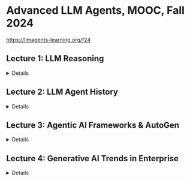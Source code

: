# Advanced LLM Agents, MOOC, Fall 2024

https://llmagents-learning.org/f24

## Lecture 1: LLM Reasoning

<details>

### **Executive Summary**

This document explores the reasoning capabilities of Large Language Models (LLMs), moving beyond their basic functionality as text predictors. The core argument is that the ability to generate intermediate reasoning steps, mimicking human thought processes, is crucial for achieving effective problem-solving in LLMs. The document outlines various techniques to elicit this reasoning, such as Chain-of-Thought prompting and Self-Consistency, while also acknowledging limitations like sensitivity to irrelevant information and issues with self-correction.

---

### **Key Themes and Ideas**

#### **The Need for Reasoning in AI**
- The author questions whether current machine learning (ML), which often requires vast amounts of data, truly reflects artificial intelligence. They propose that a key missing element is reasoning, stating: *"Humans can learn from just a few examples because humans can reason."*
- A simple “last letter concatenation” task is used to highlight the deficiency of standard ML approaches and how LLMs can overcome this.
- The document points out a core concept: *"AI should be able to learn from just a few examples, like what humans usually do."*

#### **LLMs as Language Mimics and the Power of Intermediate Steps**
- LLMs are described as *"transformer"* models trained to predict the next word based on vast amounts of text, comparing their training to *"training parrots to mimic human languages."* This highlights their capacity for language manipulation.
- The paper emphasizes that LLMs can generate reasoning if prompted or trained correctly. The key concept is to *"derive the final answer through intermediate steps."*
- This point is illustrated with the *"last-letter-concatenation"* task by prompting the model to show its working, and with more complex math-based questions.

#### **Techniques for Eliciting Reasoning**
- **Chain-of-Thought (CoT) Prompting:**
  - *"Regardless of training, fine-tuning, or prompting, when provided with examples that include intermediate steps, LLMs will respond with intermediate steps."*
  - Demonstrates that prompting with step-by-step reasoning significantly improves accuracy.

- **Least-to-Most Prompting:**
  - Breaks down complex problems into smaller, more manageable sub-problems, allowing for easier generalization.
  - Example: *"Let's break down this problem: 1. How many apples does Anna have? 2. How many apples do Elsa and Anna have together?”*

- **Analogical Reasoning:**
  - LLMs can be prompted to recall related problems before attempting the current task.
  - *"A mathematician is a person who can find analogies between theorems; a better mathematician is one who can see analogies between proofs and the best mathematician can notice analogies between theories."* — Stefan Banach

- **Chain-of-Thought Decoding (Without Explicit Prompting):**
  - A less greedy decoding strategy allows LLMs to reveal step-by-step reasoning even without direct prompts.

- **Self-Consistency:**
  - Improves step-by-step reasoning by sampling multiple responses and selecting the most frequent answer.
  - *"More consistent, more likely to be correct."*

- **Universal Self-Consistency (USC):**
  - LLMs self-select the most consistent response, but *"the most consistent response"* is not always the most frequent.

#### **Theoretical Basis**
- *"There is nothing more practical than a good theory.”* — Kurt Lewin
- Argues that constant-depth transformers can solve inherently serial problems by generating sufficiently long intermediate steps.

---

### **Limitations of LLM Reasoning**

#### **Distraction by Irrelevant Context**
- LLMs can be easily distracted by irrelevant information in prompts, similar to humans.
- A significant performance drop is observed when irrelevant information is added to problems from the GSM8k dataset.

#### **Lack of Self-Correction**
- While LLMs can be prompted to review their responses, self-correction sometimes worsens the answer.
- Indicates that self-correction is not robust without access to an "oracle" answer.

#### **Importance of Premise Order**
- The order of information presented in a problem affects LLM reasoning capabilities.
- Random ordering results in a performance drop, showing that *"Premise Order Matters in Reasoning."*

---

### **Future Directions and Open Questions**
- The author calls for a model that can autonomously learn reasoning techniques and overcome identified limitations.
- Emphasizes the need to better understand these challenges before attempting to fix them.
- *"If I were given one hour to save the planet, I would spend 59 minutes defining the problem and one minute resolving it."* — Albert Einstein

---

### **Key Quotes**
- *"Humans can learn from just a few examples because humans can reason."*
- *"Make things as simple as possible but no simpler."* — Albert Einstein
- *"Derive the final answer through a series of small steps."*
- *"Regardless of training, fine-tuning, or prompting, when provided with examples that include intermediate steps, LLMs will respond with intermediate steps."*
- *"The truth always turns out to be simpler than you thought.”* — Richard P. Feynman
- *"The best way to predict the future is to invent it."* — Alan Kay

---

### **Conclusion**

This document highlights the critical role of reasoning in the development of advanced AI. It demonstrates that LLMs can be coaxed into reasoning using various techniques but acknowledges current limitations in areas such as self-correction and handling irrelevant information. Future LLM research must address these limitations to unlock their full potential for solving complex problems.


Ref:
- https://www.youtube.com/live/QL-FS_Zcmyo
- https://llmagents-learning.org/slides/llm-reasoning.pdf

</details>

## Lecture 2: LLM Agent History

<details>

### ChatGPT Brief:

<details>

#### **Overview of LLM Agents**
The document provides a historical and technical overview of **Large Language Model (LLM) agents**, their evolution, and their role in reasoning and acting within environments.

#### **Key Concepts**
1. **Definition of Agents** – Intelligent systems that interact with an environment, including physical (robots, autonomous cars) and digital environments (chatbots, DQN for games, etc.).
2. **LLM Agents** – These agents use **LLMs to process text-based observations and take actions**. They evolve through:
   - **Text Agents** (e.g., ELIZA)
   - **LLM-based Agents** (e.g., SayCan, Language Planner)
   - **Reasoning Agents** (e.g., ReAct, AutoGPT)

#### **Historical Evolution**
1. **Early AI Agents**
   - **ELIZA (1966)** – Simple rule-based text agent.
   - **LSTM-DQN (2015)** – Used reinforcement learning for text-based environments.
2. **LLMs and Reasoning**
   - **Few-shot learning** (NeurIPS 2020) showed LLMs could generalize with minimal examples.
   - **Chain-of-Thought (CoT)** and **Tree-of-Thought (ToT)** approaches improved stepwise reasoning.
3. **Modern LLM Agents**
   - **ReAct (Reasoning + Acting)** – Introduces structured reasoning combined with external actions (e.g., using tools, APIs).
   - **Retrieval-Augmented Generation (RAG)** – Enhances factual accuracy by retrieving external knowledge.

#### **Capabilities and Use Cases**
1. **Question Answering (QA)**
   - Requires different methods for **knowledge-based** (RAG), **computational** (PoT), and **reasoning-intensive** (CoT) queries.
2. **Tool Use**
   - LLMs interact with tools (calculators, APIs, search engines) to extend functionality.
3. **Long-Term Memory**
   - Concepts like **Reflexion**, **Voyager**, and **Generative Agents** enable LLMs to remember and refine knowledge over multiple interactions.

#### **Future Challenges & Research Areas**
1. **Enhancing Memory & Learning** – Moving beyond short-term context windows to **persistent knowledge retention**.
2. **Scaling Multi-Agent Systems** – Exploring **collaborative AI agents** that can interact efficiently.
3. **Improving Robustness & Accuracy** – Avoiding hallucinations and ensuring reliable decision-making.

#### **Conclusion**
The document highlights the **progression from rule-based AI to modern LLM agents**, emphasizing the synergy between reasoning and acting (ReAct), the importance of **retrieval-enhanced learning**, and the need for **long-term memory** in AI systems. Future advancements will focus on improving **generalization, robustness, and adaptability**.

</details>

### Google Notebook Brief:

<details>

## **1. Introduction**  
This document provides a structured overview of the evolution and current state of **Large Language Model (LLM) agents**, drawing insights from *L2_llm_agent_history.pdf* by **Shunyu Yao**. It covers key concepts, historical evolution, reasoning mechanisms, and future research challenges. The presentation underscores the importance of **abstraction, generality, and learning from past methodologies**, while also addressing practical applications and existing limitations.  

## **2. Defining "Agent" and "LLM Agent"**  
An **agent** is an "intelligent" system that interacts with an **environment**, which can be:  
- **Physical**: Robots, autonomous cars  
- **Digital**: Atari game AI, Siri, AlphaGo  
- **Human-Interfacing**: Chatbots  

The definition of an agent is dynamic, evolving based on interpretations of **"intelligence"** and **"environment."**  

### **Classification of LLM Agents**  
LLM agents are categorized into three levels:  
1. **Text Agent**  
   - Uses **text as both action and observation**  
   - Examples: **ELIZA** (rule-based chatbot), **LSTM-DQN** (deep RL for text-based games)  
   - **Limitations**: Domain-specific, lacks generalization  

2. **LLM Agent**  
   - Uses LLMs to **process inputs and generate actions**  
   - Examples: **SayCan**, **Language Planner**  

3. **Reasoning Agent**  
   - Uses **LLMs to reason before acting**  
   - Examples: **ReAct**, **AutoGPT**  
   - The **main focus** of the discussion  

## **3. Historical Context**  
The document traces the progression of **AI agents** through three distinct eras:  

1. **Symbolic AI Agents**  
   - Example: **ELIZA (1966)** – A **rule-based text agent**  
   - **Challenges**: "Domain-specific," "manual design required," **limited adaptability**  

2. **Deep Reinforcement Learning (RL) Agents**  
   - Example: **LSTM-DQN (2015)** – Used deep RL for language-based tasks  
   - **Challenges**: Requires **scalar reward signals**, extensive training  

3. **LLM Agents**  
   - Emerged due to the **few-shot learning** capability of LLMs  
   - **Trained via next-token prediction on large text corpora**  
   - **Inference through few-shot prompting for diverse tasks**  
   - Introduces **generality** over domain-specific constraints  

The shift from **symbolic/numerical representations to open-ended natural language** allowed LLMs to operate **more flexibly**.  

## **4. The Role of Reasoning and Acting**  
Traditional AI agents either:  
1. **Lacked external knowledge/tools**, leading to incorrect responses.  
2. **Lacked reasoning**, making their actions unreliable.  

### **The ReAct Paradigm**  
To address these issues, the **ReAct** (Reasoning + Acting) approach was introduced, emphasizing:  
- **"Synergy of reasoning and acting"**  
- **Systematic exploration**  
- **Integration of external feedback**  

The structured reasoning-action loop allows the agent to:  
1. **Analyze observations**  
2. **Formulate reasoning-based thoughts**  
3. **Execute informed actions**  
4. **Adjust reasoning based on outcomes**  

> *"Acting supports reasoning, reasoning guides acting."*  

## **5. Long-Term Memory and Learning**  
### **Challenges of Short-Term Memory**  
- **"Append-only" nature**  
- **Limited context and attention span**  
- **Cannot persist across different tasks**  

### **Long-Term Memory Solutions**  
To overcome these limitations, **long-term memory architectures** enable LLM agents to:  
- **Read and write information persistently**  
- **Store experiences, knowledge, and skills**  
- **Continuously improve based on prior learning**  

#### **Memory-Based Approaches**  
- **Reflexion** – "Verbal reinforcement learning" via textual feedback.  
- **Voyager** – Procedural memory for **task execution.**  
- **Generative Agents** – Episodic memory of **past experiences.**  

Long-term memory integration is **crucial** for making LLMs **adaptive and self-improving**.  

## **6. Moving Beyond QA and Games**  
The document explores **LLM applications** beyond traditional QA and gaming into **digital automation**.  

### **Challenges in Digital Automation**  
- Despite **"tremendous practical values,"** progress has been **slow**.  
- **Difficulties** include:  
  - **Reasoning over real-world language**  
  - **Decision-making over open-ended, long-term actions**  

### **New Benchmarks & Environments**  
1. **MiniWoB** – Small-scale, impractical agent benchmarks.  
2. **WebShop** – A large-scale, **Amazon product-based** interaction environment.  
3. **WebArena & SWE-Bench** – Real-world **software engineering automation** challenges.  
4. **ChemCrow** – LLMs for **scientific discovery** (e.g., **new chemical compounds**).  

Future AI systems must shift toward **scalable, realistic, and complex problem-solving environments**.  

## **7. Key Lessons and Future Directions**  
### **Lessons for AI Research**  
- **Simplicity & Generality** – AI models should be simple but widely applicable.  
- **Thinking in Abstraction** – Avoid **task-specific fixes**; focus on **broad principles**.  
- **Understanding Tasks** – Learn from **task structures**, not **narrow implementations**.  
- **Historical Awareness** – AI research should **build on past methodologies**.  

### **Future Research Directions**  
1. **Training Improvements**  
   - **Fine-tuning agents for planning, self-evaluation, calibration**  
   - **FireAct** project enhances LLM-agent synergy  

2. **Interface Design**  
   - **Human-Computer Interfaces (HCI)**  
   - **Agent-Computer Interfaces (ACI)** for **better adaptability**  
   - **SWE-agent** demonstrates the role of well-designed interfaces  

3. **Robustness & Safety**  
   - **Reliability in automated decision-making**  
   - **Human-in-the-loop AI** (to prevent catastrophic failures)  
   - **Tau-bench** assesses real-world human-agent collaboration  
   - *Case Study:* **Air Canada chatbot failure** highlights **AI liability risks**  

4. **Benchmarking Real-World AI**  
   - Moving beyond **simplistic game-based** tests  
   - Emphasizing **practical AI integration in workflows**  

## **8. Conclusion**  
The **rapid evolution of LLM agents** has shifted AI capabilities from **basic text processing to complex reasoning and acting.** The introduction of **ReAct**, long-term memory, and more sophisticated benchmarks **paves the way for the next generation of AI.**  

### **Key Takeaways**  
✔ **LLM agents have evolved from rule-based AI to dynamic reasoning systems.**  
✔ **ReAct combines reasoning and action for better problem-solving.**  
✔ **Memory-enhanced AI improves adaptability and long-term learning.**  
✔ **Future research must focus on robustness, scalability, and real-world automation.**  

As AI moves beyond artificial environments, the **next frontier lies in deploying LLM agents for real-world tasks and human-AI collaboration.**  

### **Feedback and Further Reading**  
For further insights and discussion, the presentation provides a feedback link.    
</details>

Ref:
- https://www.youtube.com/watch?v=RM6ZArd2nVc
- https://llmagents-learning.org/slides/llm_agent_history.pdf

</details>

## Lecture 3: Agentic AI Frameworks & AutoGen

<details>

**Briefing Document: LlamaIndex & AutoGen - Building Knowledge Assistants with Agentic AI**

**Date:** October 26, 2023

---

### **Overview**
This document provides an overview of **LlamaIndex** and **AutoGen**, two frameworks designed to empower developers in building **production-ready Large Language Model (LLM) applications**, particularly **knowledge assistants** capable of handling complex tasks.

- **LlamaIndex** focuses on **context-augmented LLM applications** over enterprise data.
- **AutoGen** provides a framework for **agentic AI**, enabling the creation of **multi-agent systems** that can collaboratively solve complex problems.

This document highlights the **limitations of naive Retrieval-Augmented Generation (RAG)**, the advancements in **multimodal RAG**, and the **potential of agentic workflows** in building more robust and capable AI assistants.

---

## **Key Themes & Ideas**

### **1. The Evolution of Knowledge Assistants**

#### **From Basic RAG to Advanced Capabilities**
- **Challenges with Basic RAG:**
  - **⚠ Poor query understanding/planning**
  - **⚠ No function calling or tool use**
  - **⚠ Stateless, no memory**
- **Advanced Knowledge Assistants** offer:
  - **High-quality multimodal RAG**
  - **Complex output generation**
  - **Agentic reasoning over complex input**
  - **Scalability for production use**

#### **Multimodal RAG**
- **Challenges in processing complex documents** (embedded tables, charts, images, irregular layouts).
- **LlamaParse**: A solution for **parsing documents into structured formats**.
- **Multimodal RAG Pipeline:**
  - Parsing documents into **text and image chunks**
  - Linking them via **metadata**
  - Feeding both text & image data into a **multimodal LLM** for synthesis

#### **Agentic Reasoning**
- **Moving beyond Q&A systems to advanced AI capabilities:**
  - **Summarization & comparison tasks**
  - **Multi-part question handling**
  - **Research-oriented workflows**
- **Key techniques include:**
  - **Tool use**
  - **Query planning**
  - **Memory retention**
  - **Reflection**

---

### **2. LlamaIndex: Building Production LLM Apps Over Enterprise Data**

#### **Core Functionality**
- **LlamaIndex**: An **open-source toolkit** for building **production LLM applications** over enterprise data.
- Supports **data ingestion, indexing, retrieval, and evaluation**.
- Accessible via [LlamaIndex Docs](https://docs.llamaindex.ai/) & [GitHub Repo](https://github.com/run-llama/llama_index).

#### **LlamaCloud**
- **A centralized knowledge interface** for **production LLM applications**.
- Provides **enterprise-ready security** and **out-of-the-box advanced RAG capabilities**.

#### **LlamaParse**
- An **advanced document parser** that **reduces LLM hallucinations**.
- Accurately **parses tables, extracts spatial layouts, and images** from complex documents.
- **Dean Barr (Carlyle Group)**: *"LlamaParse from LlamaIndex is currently the best technology I have seen for parsing complex document structures for Enterprise RAG pipelines."*

#### **Report Generation & Action-Taking**
- Supports **interleaving text and image responses** with structured outputs.
- Enables agents to:
  - **Produce knowledge work**
  - **Take actions**, increasing ROI through **time savings & improved capabilities**

---

### **3. AutoGen: A Framework for Agentic AI**

#### **Agentic AI Definition**
- **AutoGen** enables AI systems that are both **Generative** (creating content) and **Agentic** (executing tasks).
- Cited from Zaharia et al. (2024): *"The Shift from Models to Compound AI Systems."*

#### **Benefits of Agentic AI**
- **Natural interaction** with human users.
- **Minimal human intervention** in executing tasks.
- **Intuitive programming paradigm**.

#### **Agentic Programming & Multi-Agent Orchestration**
- **Handles complex tasks through:**
  - **Iteration & divide-and-conquer strategies**
  - **Validation & reasoning**
- **Multi-agent orchestration includes:**
  - **Static/Dynamic configurations**
  - **NL/PL-based interactions**
  - **Cooperation vs. competition setups**
  - **Centralized vs. decentralized control**

#### **Enterprise Adoption**
- **AutoGen is widely used** in industries like **Finance, Biotech, Consulting, and Retail**.
- **Industry Quote:** *"AutoGen is the gold standard for applied enterprise agentic orchestration."*

---

### **4. Agentic Workflows & Orchestration**

#### **LlamaIndex Workflows**
- **Event-driven, composable, flexible, and debuggable**.
- Code-first approach makes it **readable and scalable**.

#### **Constrained vs. Unconstrained Flows**
- **Constrained Flows**: More reliable but less expressive.
- **Unconstrained Flows**: More expressive but less predictable.

#### **Running Agents in Production**
- **Key requirements for successful deployment:**
  - **Encapsulation & re-use**
  - **Standardized communication interfaces**
  - **Scalability & human-in-the-loop systems**
  - **Debugging & observability tools**

---

### **5. Challenges & Risks**

#### **Data Quality is Critical**
- *"Garbage in = garbage out"* – Poor data quality leads to poor AI performance.

#### **LLM Hallucinations**
- **Advanced document parsing** is needed to reduce AI-generated misinformation.

#### **Reliability & Trust**
- *"LLMs need to achieve a greater degree of reliability."*
- **Human-in-the-loop oversight** is necessary for safety and trust.

---

### **6. Technical Implementation**
- **Defining Pipelines & Query Workflows**
- Example setup for **flow-based AI workflows**
- **Deploying LlamaIndex & AutoGen-based architectures**

---

### **Conclusion**
LlamaIndex and AutoGen provide **complementary solutions** for building **advanced AI assistants**:
- **LlamaIndex** focuses on **data retrieval, indexing, and structured output generation**.
- **AutoGen** enables **multi-agent orchestration for complex task execution**.

Both frameworks represent **major advancements** in **enterprise AI applications**, but challenges remain in **data quality, AI reliability, and safety**. Future AI systems will need a balance of **scalability, security, and human oversight** to fully realize their potential.

---

**NotebookLM Disclaimer:** NotebookLM responses may contain inaccuracies; please verify information before implementation.


Ref:
- https://www.youtube.com/live/OOdtmCMSOo4
- https://llmagents-learning.org/slides/autogen.pdf
- https://llmagents-learning.org/slides/MKA.pdf

</details>

## Lecture 4: Generative AI Trends in Enterprise

<details>

   Here’s the **final combined briefing document** that balances a **quick high-level summary** with **detailed technical and business insights**.

---

# **Briefing Document: Generative AI Trends & LLM Agents**  
**Source:** "L4_Gen AI Trends.pdf" (Presentation by Burak Gokturk, VP, Google Cloud)  
**Date:** (Inferred from content: August 2024 and references to Gemini model releases)  

## **Executive Summary**
This document summarizes the **latest trends in Generative AI (Gen AI)**, particularly **Large Language Model (LLM) Agents**, their **enterprise adoption**, and **technical advancements**. It highlights **multimodal AI**, **long-context processing**, and **enterprise applications** while addressing challenges like **hallucination, factual accuracy, and model efficiency**.  

Key enablers for **enterprise success** include:
- **Diverse AI models**
- **Robust deployment platforms**
- **Customization & fine-tuning**
- **Flexibility to avoid vendor lock-in**

Emerging technologies like **Retrieval-Augmented Generation (RAG)** and **Function Calling** are crucial in grounding AI in real-world applications.  

---

## **1. Rapid Advancements in AI**
- **AI is evolving faster than ever**, with models leveraging **more data, larger computation, and enhanced architectures**.
- **Increased scale (compute, data, model size) delivers better results**, significantly improving **image classification, speech recognition, and text generation**.

> **"In recent years, ML has completely changed our expectations of what is possible with computers."**  

- **Proliferation of AI accessibility**: More developers can build AI-powered applications than ever before.

---

## **2. The Rise of Multimodal AI Models**
- **Gemini models** lead the shift towards **multimodal AI**, capable of processing and reasoning across **text, images, video, and audio**.
- **Gemini 1.5's long-context capability (up to 10M tokens)** is a significant breakthrough, reducing hallucinations and improving reasoning over extended input.
- **Multimodal models unlock enterprise applications**, such as:
  - Enhanced **search engines**
  - AI-powered **assistants**
  - More **context-aware chatbots**

> **"Gemini - Multimodal from the start."**  

---

## **3. Addressing Hallucination & Model Limitations**
### **Challenges with LLMs:**
- **Hallucination**: AI generates plausible but **factually incorrect responses**.
- **Frozen-in-time data**: AI lacks real-time updates, leading to outdated answers.
- **Lack of citations**: AI struggles to attribute sources for its claims.
  
### **Solutions:**
✔ **Retrieval-Augmented Generation (RAG):**  
  - Retrieves external knowledge before generating responses.  
  - Reduces hallucination by integrating **real-time, factual data**.  
  - **Enterprise application:** Improves **customer support AI**, **knowledge-based chatbots**, and **business intelligence tools**.

✔ **Parameter-Efficient Fine-Tuning (PEFT)**:  
  - Methods like **LoRA (Low-Rank Adaptation)** reduce **training costs and latency**.  
  - Allows enterprises to **customize LLMs efficiently** without retraining full models.

✔ **Fine-Tuning & Distillation:**  
  - **Fine-tuning:** Adapts a model using domain-specific data.
  - **Distillation:** Compresses large models into **lighter, more efficient versions**.

✔ **Long-context models (Gemini 1.5)**:
  - Processes **millions of tokens**, improving in-context learning and response reliability.
  - **"Needle-in-a-haystack test"** shows **99.7% recall**, even for long text inputs.

> **"Customers do not need Unicorn/Gemini-XL/GPT-4 for every task."**  

---

## **4. Enterprise AI Adoption & Key Success Factors**
### **Enterprise Trends in AI Deployment**
- Companies need **flexible AI platforms** to balance **performance, cost, and use-case relevance**.
- The **cost of AI API calls is approaching zero**, increasing AI adoption across industries.

### **Key Success Factors:**
✅ **Access to a broad range of models** → Businesses need models that match their **use cases and budgets**.  
✅ **Model management & deployment platforms** → Ensures **scalability and monitoring**.  
✅ **Customization with enterprise data** → Enhances accuracy for **industry-specific applications**.  
✅ **Flexibility in model selection** → Avoids **vendor lock-in** and ensures **long-term sustainability**.

> **"Foundation models are powerful tools, but they are only as valuable as your ability to use them in the context of your business."**  

### **Google Cloud’s Vertex AI Model Garden**
- **130+ foundation models** supporting:
  - **Embeddings API** (text/image processing)
  - **Chirp (speech-to-text)**
  - **PaLM (text/chat generation)**
  - **Codey (code generation)**
  - **Imagen 2.0 (text-to-image)**
  - **Gemini family (multimodal reasoning, long-context AI)**
  - **Gemma 2B & 7B (lightweight, state-of-the-art open models)**

---

## **5. Function Calling & Real-World AI Integration**
- **Function Calling** allows AI to interact with **external databases, APIs, and business tools**.
- **How it works**:
  1. AI receives a **prompt**.
  2. The model **calls an external function** to fetch data.
  3. AI **processes and integrates** the response into its answer.

### **Enterprise Use Cases of Function Calling**
✔ **Structured outputs** → AI-powered document and report generation.  
✔ **Real-time data retrieval** → AI-assisted analytics dashboards.  
✔ **Enterprise search & knowledge assistants** → AI-powered internal search for businesses.  
✔ **Autonomous workflows** → AI automating repetitive business tasks.  
✔ **Customer support** → AI-powered assistants integrating with CRM systems.  

> **"LLM and Search need to come together."**  

---

## **6. Model Efficiency & Cost Optimization**
- **Not every AI task requires massive models like GPT-4 or Gemini Ultra**.
- Techniques like **model distillation, quantization, and retrieval enhancement** reduce AI **compute costs** while maintaining high **performance**.

✔ **Model Distillation** → Compresses large models while retaining knowledge.  
✔ **Quantization** → Reduces precision levels to optimize model **size & efficiency**.  
✔ **Retrieval Enhancement** → Fetches relevant information before generation.

> **"Speedup 6B LLM inference by 2x. Model size reduction by 50x in text generation."**  

---

## **7. The Future of Generative AI**
- The shift towards **longer-context AI models** will continue, making AI **more reliable and context-aware**.
- Enterprises must **focus on platform flexibility**, **customization**, and **grounding AI in factual data**.
- AI integration with **search and enterprise workflows** will unlock **massive business value**.
- **Techniques like RAG, PEFT, and Function Calling** will play a **pivotal role** in AI-driven business automation.

---

## **Final Takeaways**
- **Generative AI is revolutionizing businesses** but requires careful deployment.
- **Enterprise AI adoption is growing**, with a focus on **cost-efficient, high-performance models**.
- **AI hallucination and factual consistency remain key challenges**, but **solutions like RAG and fine-tuning** are improving accuracy.
- **Function Calling & Search Integration** will define the next wave of **intelligent enterprise applications**.

> **"The future of AI isn't just about building bigger models—it's about making AI work better for real-world applications."**  

---

### **Next Steps for Enterprises:**
✅ Evaluate **which AI models** best fit business needs.  
✅ Invest in **RAG & fine-tuning** for better model accuracy.  
✅ Utilize **Function Calling** to integrate AI into business workflows.  
✅ Monitor AI **costs & efficiency** using **distillation and quantization**.  

🚀 **AI is moving fast. Businesses must adapt to stay ahead.** 🚀  

---

This **final briefing document** integrates both **high-level takeaways** and **technical depth**, ensuring a **comprehensive yet easy-to-read summary**. Would you like any modifications or additional details?

Ref:
- https://www.youtube.com/live/Sy1psHS3w3I
- https://llmagents-learning.org/slides/Burak_slides.pdf
</details>



